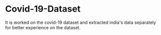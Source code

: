 # Covid-19-Dataset
It is worked on the covid-19 dataset and extracted india's data separately for better experience on the dataset.
